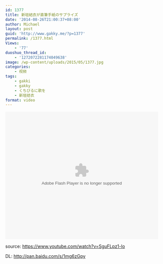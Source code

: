 ```yaml
---
id: 1377
title: 新垣結衣が直筆手紙のサプライズ
date: '2014-08-26T21:00:37+08:00'
author: Michael
layout: post
guid: 'http://www.gakky.me/?p=1377'
permalink: /1377.html
Views:
    - '77'
duoshuo_thread_id:
    - '1272072281174049638'
image: /wp-content/uploads/2015/05/1377.jpg
categories:
    - 视频
tags:
    - gakki
    - gakky
    - くちびるに歌を
    - 新垣结衣
format: video
---
```


<embed allowfullscreen="allowfullscreen" allowscriptaccess="always" height="400" src="http://www.tudou.com/v/SYTvBZB5BMs/&bid=05&rpid=51229674&resourceId=51229674_05_05_99/v.swf" type="application/x-shockwave-flash" width="480" wmode="opaque"></embed>

source: <https://www.youtube.com/watch?v=SguFLpz1-lo>

DL: <http://pan.baidu.com/s/1mg6zGpy>